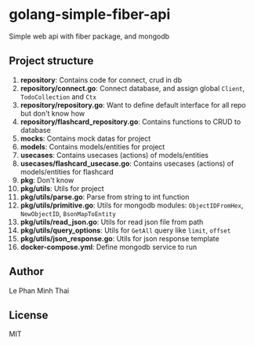 # golang-simple-fiber-api
Simple web api with fiber package, and mongodb

## Project structure
1. **repository**: Contains code for connect, crud in db
2. **repository/connect.go**: Connect database, and assign global `Client`, `TodoCollection` and `Ctx`
3. **repository/repository.go**: Want to define default interface for all repo but don't know how
4. **repository/flashcard_repository.go**: Contains functions to CRUD to database
5. **mocks**: Contains mock datas for project
6. **models**: Contains models/entities for project
7. **usecases**: Contains usecases (actions) of models/entities
8. **usecases/flashcard_usecase.go**: Contains usecases (actions) of models/entities for flashcard
9. **pkg**: Don't know
10. **pkg/utils**: Utils for project
10. **pkg/utils/parse.go**: Parse from string to int function
10. **pkg/utils/primitive.go**: Utils for mongodb modules: `ObjectIDFromHex`, `NewObjectID`, `BsonMapToEntity`
10. **pkg/utils/read_json.go**: Utils for read json file from path
10. **pkg/utils/query_options**: Utils for `GetAll` query like `limit`, `offset`
10. **pkg/utils/json_response.go**: Utils for json response template
8. **docker-compose.yml**: Define mongodb service to run

## Author
Le Phan Minh Thai

## License
MIT